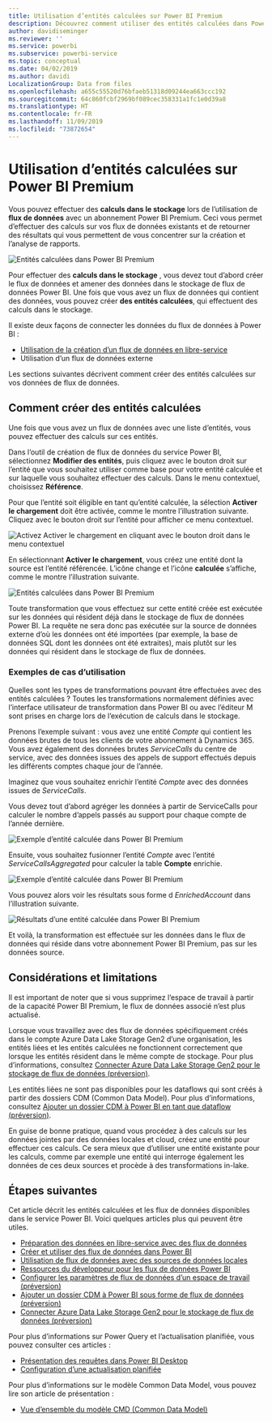 ```yaml
---
title: Utilisation d’entités calculées sur Power BI Premium
description: Découvrez comment utiliser des entités calculées dans Power BI Premium
author: davidiseminger
ms.reviewer: ''
ms.service: powerbi
ms.subservice: powerbi-service
ms.topic: conceptual
ms.date: 04/02/2019
ms.author: davidi
LocalizationGroup: Data from files
ms.openlocfilehash: a655c55520d76bfaeb51318d09244ea663ccc192
ms.sourcegitcommit: 64c860fcbf2969bf089cec358331a1fc1e0d39a8
ms.translationtype: HT
ms.contentlocale: fr-FR
ms.lasthandoff: 11/09/2019
ms.locfileid: "73872654"
---
```

# <a name="using-computed-entities-on-power-bi-premium"></a>Utilisation d’entités calculées sur Power BI Premium

Vous pouvez effectuer des **calculs dans le stockage** lors de l’utilisation de **flux de données** avec un abonnement Power BI Premium. Ceci vous permet d’effectuer des calculs sur vos flux de données existants et de retourner des résultats qui vous permettent de vous concentrer sur la création et l’analyse de rapports. 

![Entités calculées dans Power BI Premium](media/service-dataflows-computed-entities-premium/computed-entities-premium_00.png)

Pour effectuer des **calculs dans le stockage** , vous devez tout d’abord créer le flux de données et amener des données dans le stockage de flux de données Power BI. Une fois que vous avez un flux de données qui contient des données, vous pouvez créer **des entités calculées**, qui effectuent des calculs dans le stockage. 

Il existe deux façons de connecter les données du flux de données à Power BI :

* [Utilisation de la création d’un flux de données en libre-service](service-dataflows-create-use.md)
* Utilisation d’un flux de données externe

Les sections suivantes décrivent comment créer des entités calculées sur vos données de flux de données.

## <a name="how-to-create-computed-entities"></a>Comment créer des entités calculées 

Une fois que vous avez un flux de données avec une liste d’entités, vous pouvez effectuer des calculs sur ces entités.

Dans l’outil de création de flux de données du service Power BI, sélectionnez **Modifier des entités**, puis cliquez avec le bouton droit sur l’entité que vous souhaitez utiliser comme base pour votre entité calculée et sur laquelle vous souhaitez effectuer des calculs. Dans le menu contextuel, choisissez **Référence**.

Pour que l’entité soit éligible en tant qu’entité calculée, la sélection **Activer le chargement** doit être activée, comme le montre l’illustration suivante. Cliquez avec le bouton droit sur l’entité pour afficher ce menu contextuel.

![Activez Activer le chargement en cliquant avec le bouton droit dans le menu contextuel](media/service-dataflows-computed-entities-premium/computed-entities-premium_01.png)

En sélectionnant **Activer le chargement**, vous créez une entité dont la source est l’entité référencée. L’icône change et l’icône **calculée** s’affiche, comme le montre l’illustration suivante.

![Entités calculées dans Power BI Premium](media/service-dataflows-computed-entities-premium/computed-entities-premium_00.png)

Toute transformation que vous effectuez sur cette entité créée est exécutée sur les données qui résident déjà dans le stockage de flux de données Power BI. La requête ne sera donc pas exécutée sur la source de données externe d’où les données ont été importées (par exemple, la base de données SQL dont les données ont été extraites), mais plutôt sur les données qui résident dans le stockage de flux de données.

### <a name="example-use-cases"></a>Exemples de cas d’utilisation
Quelles sont les types de transformations pouvant être effectuées avec des entités calculées ? Toutes les transformations normalement définies avec l’interface utilisateur de transformation dans Power BI ou avec l’éditeur M sont prises en charge lors de l’exécution de calculs dans le stockage. 

Prenons l’exemple suivant : vous avez une entité *Compte* qui contient les données brutes de tous les clients de votre abonnement à Dynamics 365. Vous avez également des données brutes *ServiceCalls* du centre de service, avec des données issues des appels de support effectués depuis les différents comptes chaque jour de l’année.

Imaginez que vous souhaitez enrichir l’entité *Compte* avec des données issues de *ServiceCalls*. 

Vous devez tout d’abord agréger les données à partir de ServiceCalls pour calculer le nombre d’appels passés au support pour chaque compte de l’année dernière. 

![Exemple d’entité calculée dans Power BI Premium](media/service-dataflows-computed-entities-premium/computed-entities-premium_02.png)

Ensuite, vous souhaitez fusionner l’entité *Compte* avec l’entité *ServiceCallsAggregated* pour calculer la table **Compte** enrichie.

![Exemple d’entité calculée dans Power BI Premium](media/service-dataflows-computed-entities-premium/computed-entities-premium_03.png)

Vous pouvez alors voir les résultats sous forme d *EnrichedAccount* dans l’illustration suivante.

![Résultats d’une entité calculée dans Power BI Premium](media/service-dataflows-computed-entities-premium/computed-entities-premium_04.png)

Et voilà, la transformation est effectuée sur les données dans le flux de données qui réside dans votre abonnement Power BI Premium, pas sur les données source.

## <a name="considerations-and-limitations"></a>Considérations et limitations

Il est important de noter que si vous supprimez l’espace de travail à partir de la capacité Power BI Premium, le flux de données associé n’est plus actualisé. 

Lorsque vous travaillez avec des flux de données spécifiquement créés dans le compte Azure Data Lake Storage Gen2 d’une organisation, les entités liées et les entités calculées ne fonctionnent correctement que lorsque les entités résident dans le même compte de stockage. Pour plus d’informations, consultez [Connecter Azure Data Lake Storage Gen2 pour le stockage de flux de données (préversion)](service-dataflows-connect-azure-data-lake-storage-gen2.md).

Les entités liées ne sont pas disponibles pour les dataflows qui sont créés à partir des dossiers CDM (Common Data Model). Pour plus d’informations, consultez [Ajouter un dossier CDM à Power BI en tant que dataflow (préversion)](service-dataflows-add-cdm-folder.md).

En guise de bonne pratique, quand vous procédez à des calculs sur les données jointes par des données locales et cloud, créez une entité pour effectuer ces calculs. Ce sera mieux que d’utiliser une entité existante pour les calculs, comme par exemple une entité qui interroge également les données de ces deux sources et procède à des transformations in-lake.

## <a name="next-steps"></a>Étapes suivantes

Cet article décrit les entités calculées et les flux de données disponibles dans le service Power BI. Voici quelques articles plus qui peuvent être utiles.

* [Préparation des données en libre-service avec des flux de données](service-dataflows-overview.md)
* [Créer et utiliser des flux de données dans Power BI](service-dataflows-create-use.md)
* [Utilisation de flux de données avec des sources de données locales](service-dataflows-on-premises-gateways.md)
* [Ressources du développeur pour les flux de données Power BI](service-dataflows-developer-resources.md)
* [Configurer les paramètres de flux de données d’un espace de travail (préversion)](service-dataflows-configure-workspace-storage-settings.md)
* [Ajouter un dossier CDM à Power BI sous forme de flux de données (préversion)](service-dataflows-add-cdm-folder.md)
* [Connecter Azure Data Lake Storage Gen2 pour le stockage de flux de données (préversion)](service-dataflows-connect-azure-data-lake-storage-gen2.md)

Pour plus d’informations sur Power Query et l’actualisation planifiée, vous pouvez consulter ces articles :
* [Présentation des requêtes dans Power BI Desktop](desktop-query-overview.md)
* [Configuration d’une actualisation planifiée](refresh-scheduled-refresh.md)

Pour plus d’informations sur le modèle Common Data Model, vous pouvez lire son article de présentation :
* [Vue d’ensemble du modèle CMD (Common Data Model) ](https://docs.microsoft.com/powerapps/common-data-model/overview)

